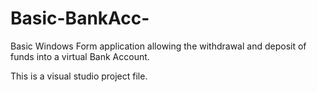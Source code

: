 # Basic-BankAcc-
Basic Windows Form application allowing the withdrawal and deposit of funds into a virtual Bank Account.  

This is a visual studio project file.
